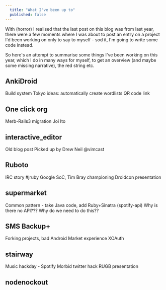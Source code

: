 ```yaml
---
  title: "What I've been up to"
  published: false
---
```


With (horror) I realised that the last post on this blog was from last year,
there were a few moments where I was about to post an entry on a project I'd
been working on only to say to myself - sod it, I'm going to write some code instead.

So here's an attempt to summarise some things I've been working on this year,
which I do in many ways for myself, to get an overview (and maybe some missing
narrative), the red string etc.

## AnkiDroid

Build system
Tokyo
ideas: automatically create wordlists
QR code link

## One click org

Merb-Rails3 migration
Joi Ito

## interactive_editor

Old blog post Picked up by Drew Neil @vimcast

## Ruboto

IRC story #jruby
Google SoC, Tim Bray championing
Droidcon presentation

## supermarket

Common pattern - take Java code, add Ruby+Sinatra (spotify-api)
Why is there no API??? Why do we need to do this??

## SMS Backup+

Forking projects, bad
Android Market experience
XOAuth

## stairway

Music hackday - Spotify
Morbid twitter hack
RUGB presentation


## nodenockout

